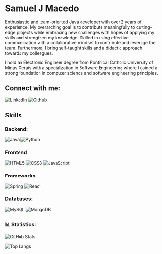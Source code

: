 # Samuel J Macedo

Enthusiastic and team-oriented Java developer with over 2 years of experience. My overarching goal is to contribute meaningfully to cutting-edge projects while embracing new challenges with hopes of applying my skills and strengthen my knowledge. Skilled in using effective communication with a collaborative mindset to contribute and leverage the team. Furthermore, I bring self-taught skills and a didactic approach towards my colleagues.

I hold an Electronic Engineer degree from Pontifical Catholic University of Minas Gerais with a specialization in Software Engineering where I gained a strong foundation in computer science and software engineering principles.

## Connect with me:
[![LinkedIn](https://img.shields.io/badge/LinkedIn-0077B5?style=for-the-badge&logo=linkedin&logoColor=white)](https://www.linkedin.com/in/samuel-jmacedo/)
[![GitHub](https://img.shields.io/badge/GitHub-100000?style=for-the-badge&logo=github&logoColor=white)](https://github.com/samueljmacedo)

## Skills
### Backend:
![Java](https://img.shields.io/badge/java-%23ED8B00.svg?style=for-the-badge&logo=openjdk&logoColor=white)
![Python](https://img.shields.io/badge/python-3670A0?style=for-the-badge&logo=python&logoColor=ffdd54)

### Frontend
![HTML5](https://img.shields.io/badge/HTML-000?style=for-the-badge&logo=html5&logoColor=30A3DC)
![CSS3](https://img.shields.io/badge/CSS3-000?style=for-the-badge&logo=css3&logoColor=E94D5F)
![JavaScript](https://img.shields.io/badge/JavaScript-F7DF1E?style=for-the-badge&logo=javascript&logoColor=black)

### Frameworks
![Spring](https://img.shields.io/badge/spring-%236DB33F.svg?style=for-the-badge&logo=spring&logoColor=white)
![React](https://img.shields.io/badge/React-20232A?style=for-the-badge&logo=react&logoColor=61DAFB)

### Databases:
![MySQL](https://img.shields.io/badge/MySQL-00000F?style=for-the-badge&logo=mysql&logoColor=white)
![MongoDB](https://img.shields.io/badge/MongoDB-%234ea94b.svg?style=for-the-badge&logo=mongodb&logoColor=white)


##
### 📊 Statistics:
![GitHub Stats](https://github-readme-stats.vercel.app/api?username=samueljmacedo&theme=transparent&bg_color=000&border_color=30A3DC&show_icons=true&icon_color=30A3DC&title_color=E94D5F&text_color=FFF)

![Top Langs](https://github-readme-stats-git-masterrstaa-rickstaa.vercel.app/api/top-langs/?username=samueljmacedo&layout=compact&bg_color=000&border_color=30A3DC&title_color=E94D5F&text_color=FFF)
